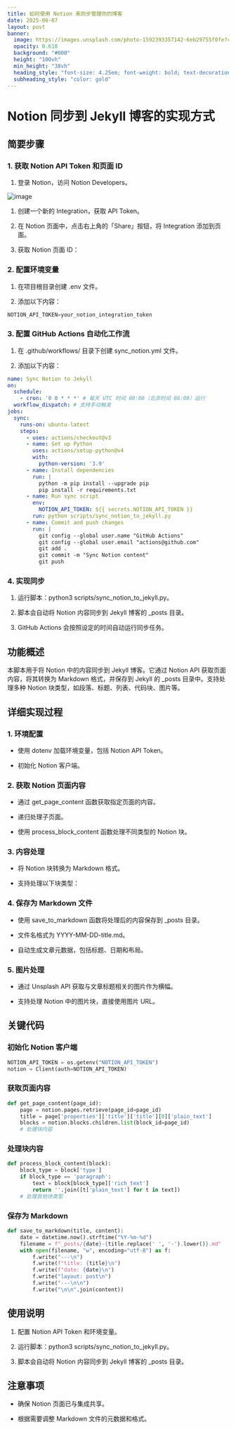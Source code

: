 ```yaml
---
title: 如何使用 Notion 来同步管理你的博客
date: 2025-06-07
layout: post
banner:
  image: https://images.unsplash.com/photo-1592393357142-6eb29755f0fe?crop=entropy&cs=tinysrgb&fit=max&fm=jpg&ixid=M3w2OTIwMzJ8MHwxfHJhbmRvbXx8fHx8fHx8fDE3NDkzMzQ3Njl8&ixlib=rb-4.1.0&q=80&w=1080
  opacity: 0.618
  background: "#000"
  height: "100vh"
  min_height: "38vh"
  heading_style: "font-size: 4.25em; font-weight: bold; text-decoration: underline"
  subheading_style: "color: gold"
---
```


# Notion 同步到 Jekyll 博客的实现方式

## 简要步骤

### 1. 获取 Notion API Token 和页面 ID

1. 登录 Notion，访问 Notion Developers。

![image](https://prod-files-secure.s3.us-west-2.amazonaws.com/a7a0cc5a-89b9-4cda-8686-1fba0ca52f40/d19c1afe-dea5-4312-9333-786b0ba83054/image.png?X-Amz-Algorithm=AWS4-HMAC-SHA256&X-Amz-Content-Sha256=UNSIGNED-PAYLOAD&X-Amz-Credential=ASIAZI2LB466UWWUOZKU%2F20250607%2Fus-west-2%2Fs3%2Faws4_request&X-Amz-Date=20250607T221929Z&X-Amz-Expires=3600&X-Amz-Security-Token=IQoJb3JpZ2luX2VjEKX%2F%2F%2F%2F%2F%2F%2F%2F%2F%2FwEaCXVzLXdlc3QtMiJHMEUCIDNooFjlNoDVEcwpKn1Hxzixa8VquKFSOcaVf6mZGBIoAiEA5nkem61zzBQDs5vS2RFj1Qwkyc%2Fm5SD7XGNYGo7t0YAq%2FwMIfhAAGgw2Mzc0MjMxODM4MDUiDAZXc3TkKZFFFkDF0yrcA74zdpxU9OSwspYYyGrfUSILVLh45%2B4VCYSiLdHXSNqyLuMaPjBm%2BJJ2qr5JwOxgs2YCFdCwdMrOcl67sAoSBMqtD29pAIjIBqR2rZ9JKi53iNCi8f8vTQM3DYDkTAJte1WrqmjkZVcj7sDMzxUHmqktWJ0uwAYUKNmUCQkks49qOPyB460xmVbEEsheIVv95ChqSenRapqZNBLWVYc6NhK9gc3RIdBPiwY1KBbh2%2BbtD8ndkXPHWBTCkHiyah6%2BaDRvs8KzkElpwWa14IqqQhier9JtA5PGTyLhmUAT%2B%2FfO0E%2BD3l%2B6ENFhw04CnHvmoRj8qaJhKjjZ2M7LUHavVdFVzHKZdH3WV26dmq%2Bge6ydPAYFL8XXUQV9asA%2BUwrkJkQ69WE6tjTff%2BQJuG9CqJa6xTJ3hxapUlX6uQGTM%2BypJZnXRbipVWT%2F4Lc4ydU42ToASROR836YEdu4WJs0b1ndXVttV46TI2Ja6lbxl1d0I%2B7oI4wI95tlJjhyLfaCT8Jw%2Bllq4Hv9N8jLHLyXkGdt6fVIQVlXzTeXdQBAzQjK3v6ajb%2BzKgGZFH2507376i6Meekp3RlPBXmXtM%2BqoT%2BBB7nEqU1J0p0d7WvsXGhvO5kUB0mALjaOYRl5MMvTksIGOqUB8hC9iBKPNzRFtpv%2Bc5TeUzapdbE%2BseQsvhfJbrofof%2BqnJxMD3j9zDf%2FSI2QanzRzOjVEVnnd1WQHf%2FIclcFbvNmXMK0jeMrR3sQn9lfLmCGuE6Zk3RzaLRbyobvv2iu6cIby3wyEpHwQznV60lYtXPajKraaj8nagTzji2W8xx70neUIoumNdq5K2vsx6gVE9JGbbbNMBKWK2HUDY0kguZGNktu&X-Amz-Signature=2270f7dd2b524d29d04868a3a5ae110e3eb493f0f9860e8e78d36889e960d973&X-Amz-SignedHeaders=host&x-id=GetObject)

1. 创建一个新的 Integration，获取 API Token。

1. 在 Notion 页面中，点击右上角的「Share」按钮，将 Integration 添加到页面。

1. 获取 Notion 页面 ID：


### 2. 配置环境变量

1. 在项目根目录创建 .env 文件。

1. 添加以下内容：

```javascript
NOTION_API_TOKEN=your_notion_integration_token
```

### 3. 配置 GitHub Actions 自动化工作流

1. 在 .github/workflows/ 目录下创建 sync_notion.yml 文件。

1. 添加以下内容：

```yaml
name: Sync Notion to Jekyll
on:
  schedule:
    - cron: '0 0 * * *' # 每天 UTC 时间 00:00（北京时间 08:00）运行
  workflow_dispatch: # 支持手动触发
jobs:
  sync:
    runs-on: ubuntu-latest
    steps:
      - uses: actions/checkout@v3
      - name: Set up Python
        uses: actions/setup-python@v4
        with:
          python-version: '3.9'
      - name: Install dependencies
        run: |
          python -m pip install --upgrade pip
          pip install -r requirements.txt
      - name: Run sync script
        env:
          NOTION_API_TOKEN: ${{ secrets.NOTION_API_TOKEN }}
        run: python scripts/sync_notion_to_jekyll.py
      - name: Commit and push changes
        run: |
          git config --global user.name "GitHub Actions"
          git config --global user.email "actions@github.com"
          git add .
          git commit -m "Sync Notion content"
          git push
```

### 4. 实现同步

1. 运行脚本：python3 scripts/sync_notion_to_jekyll.py。

1. 脚本会自动将 Notion 内容同步到 Jekyll 博客的 _posts 目录。

1. GitHub Actions 会按照设定的时间自动运行同步任务。

## 功能概述

本脚本用于将 Notion 中的内容同步到 Jekyll 博客。它通过 Notion API 获取页面内容，将其转换为 Markdown 格式，并保存到 Jekyll 的 _posts 目录中。支持处理多种 Notion 块类型，如段落、标题、列表、代码块、图片等。

## 详细实现过程

### 1. 环境配置

- 使用 dotenv 加载环境变量，包括 Notion API Token。

- 初始化 Notion 客户端。

### 2. 获取 Notion 页面内容

- 通过 get_page_content 函数获取指定页面的内容。

- 递归处理子页面。

- 使用 process_block_content 函数处理不同类型的 Notion 块。

### 3. 内容处理

- 将 Notion 块转换为 Markdown 格式。

- 支持处理以下块类型：


### 4. 保存为 Markdown 文件

- 使用 save_to_markdown 函数将处理后的内容保存到 _posts 目录。

- 文件名格式为 YYYY-MM-DD-title.md。

- 自动生成文章元数据，包括标题、日期和布局。

### 5. 图片处理

- 通过 Unsplash API 获取与文章标题相关的图片作为横幅。

- 支持处理 Notion 中的图片块，直接使用图片 URL。

## 关键代码

### 初始化 Notion 客户端

```python
NOTION_API_TOKEN = os.getenv("NOTION_API_TOKEN")
notion = Client(auth=NOTION_API_TOKEN)
```

### 获取页面内容

```python
def get_page_content(page_id):
    page = notion.pages.retrieve(page_id=page_id)
    title = page['properties']['title']['title'][0]['plain_text']
    blocks = notion.blocks.children.list(block_id=page_id)
    # 处理块内容
```

### 处理块内容

```python
def process_block_content(block):
    block_type = block['type']
    if block_type == 'paragraph':
        text = block[block_type]['rich_text']
        return ''.join([t['plain_text'] for t in text])
    # 处理其他块类型
```

### 保存为 Markdown

```python
def save_to_markdown(title, content):
    date = datetime.now().strftime("%Y-%m-%d")
    filename = f"_posts/{date}-{title.replace(' ', '-').lower()}.md"
    with open(filename, "w", encoding="utf-8") as f:
        f.write("---\n")
        f.write(f"title: {title}\n")
        f.write(f"date: {date}\n")
        f.write("layout: post\n")
        f.write("---\n\n")
        f.write("\n\n".join(content))
```

## 使用说明

1. 配置 Notion API Token 和环境变量。

1. 运行脚本：python3 scripts/sync_notion_to_jekyll.py。

1. 脚本会自动将 Notion 内容同步到 Jekyll 博客的 _posts 目录。

## 注意事项

- 确保 Notion 页面已与集成共享。

- 根据需要调整 Markdown 文件的元数据和格式。